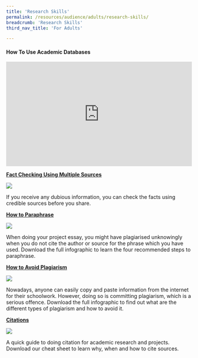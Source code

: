 ```yaml
---
title: 'Research Skills'
permalink: /resources/audience/adults/research-skills/
breadcrumb: 'Research Skills'
third_nav_title: 'For Adults'

---
```



#### How To Use Academic Databases

<style>.embed-container { position: relative; padding-bottom: 56.25%; height: 0; overflow: hidden; max-width: 100%; } .embed-container iframe, .embed-container object, .embed-container embed { position: absolute; top: 0; left: 0; width: 100%; height: 100%; }</style>
<div class='embed-container'><iframe width="560" height="315" src="https://www.youtube.com/embed/2H7JG9oaaXA" title="YouTube video player" frameborder="0" allow="accelerometer; autoplay; clipboard-write; encrypted-media; gyroscope; picture-in-picture" allowfullscreen></iframe></div>



**[Fact Checking Using Multiple Sources](/infographic/Multiple-Sources-English_revised.pdf)**

![](../images/Multiple-Sources-Header.jpg)

If you receive any dubious information, you can check the facts using credible sources before you share.


**[How to Paraphrase](/infographic/Infographic-how-to-paraphrase.pdf)**

![](../images/paraphrase-infoheader-e1450166736285-1050x700.jpg)

When doing your project essay, you might have plagiarised unknowingly when you do not cite the author or source for the phrase which you have used. Download the full infographic to learn the four recommended steps to paraphrase.


**[How to Avoid Plagiarism](/infographic/NLB_infographic_AvoidPlagiarism.pdf)**

![](../images/Plagiarism-1050x700.jpg)

Nowadays, anyone can easily copy and paste information from the internet for their schoolwork. However, doing so is committing plagiarism, which is a serious offence. Download the full infographic to find out what are the different types of plagiarism and how to avoid it.


**[Citations](/infographic/Cheatsheet_Citation_25nov_.pdf)**

![](../images/Citations-1050x700.jpg)

A quick guide to doing citation for academic research and projects. Download our cheat sheet to learn why, when and how to cite sources.